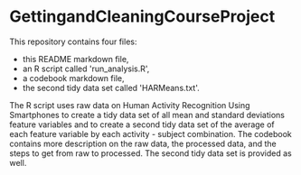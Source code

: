 GettingandCleaningCourseProject
===============================
This repository contains four files: 
* this README markdown file, 
* an R script called 'run_analysis.R',  
* a codebook markdown file,
* the second tidy data set called 'HARMeans.txt'.

The R script uses raw data on Human Activity Recognition Using Smartphones to create a tidy data set of all mean and standard deviations feature variables and to create a second tidy data set of the average of each feature variable by each activity - subject combination. The codebook contains more description on the raw data, the processed data, and the steps to get from raw to processed. The second tidy data set is provided as well.
